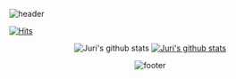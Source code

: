 ![header](https://capsule-render.vercel.app/api?type=waving&height=300&text=JURI%20Lee&desc=Back-end%20Developer&animation=twinkling&fontSize=45&descSize=25&color=gradient&customColorList=1,1,1,1,10,10,27,27,27,28)


[![Hits](https://hits.seeyoufarm.com/api/count/incr/badge.svg?url=https%3A%2F%2Fgithub.com%2Fcm3603&count_bg=%232AA021&title_bg=%23727272&icon=github.svg&icon_color=%23E7E7E7&title=hits&edge_flat=false)](https://hits.seeyoufarm.com)   

<div align=center> 
  
![Juri's github stats](https://github-readme-stats.vercel.app/api?username=Juri-Lee&show_icons=true)
[![Juri's github stats](https://github-readme-stats.vercel.app/api/top-langs/?username=Juri-Lee&show_icons=true&hide_border=true&title_color=004386&icon_color=004386&layout=compact)](https://github.com/Juri-Lee)

![footer](https://capsule-render.vercel.app/api?type=cylinder&height=70&text=Thank%20You&fontSize=45&descSize=25&color=gradient&customColorList=0)

</div>
